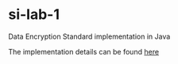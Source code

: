 # si-lab-1
Data Encryption Standard implementation in Java

The implementation details can be found [here](http://page.math.tu-berlin.de/~kant/teaching/hess/krypto-ws2006/des.htm)
